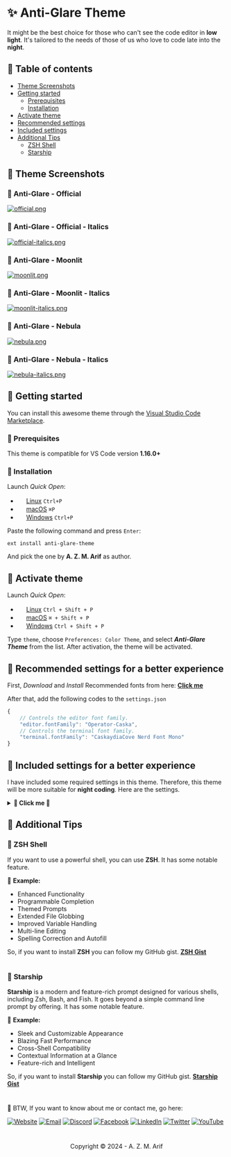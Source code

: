# ✨ Anti-Glare Theme

It might be the best choice for those who can't see the code editor in <b>low light</b>. It's tailored to the needs of those of us who love to code late into the <b>night</b>.

## 🔸 Table of contents

-   [Theme Screenshots](#theme-screenshots)
-   [Getting started](#getting-started)
    -   [Prerequisites](#prerequisites)
    -   [Installation](#installation)
-   [Activate theme](#activate-theme)
-   [Recommended settings](#recommended-settings-for-a-better-experience)
-   [Included settings](#included-settings-for-a-better-experience)
-   [Additional Tips](#additional-tips)
    -   [ZSH Shell](#zsh-shell)
    -   [Starship](#starship)

## 🔸 Theme Screenshots

### 🔸 Anti-Glare - Official

[![official.png](https://i.postimg.cc/Xv01YgYL/official.png)](https://postimg.cc/XrQk2dFB)

### 🔸 Anti-Glare - Official - Italics

[![official-italics.png](https://i.postimg.cc/NGW6tjM7/official-italics.png)](https://postimg.cc/BtBLcs2X)

### 🔸 Anti-Glare - Moonlit

[![moonlit.png](https://i.postimg.cc/zfshrdDD/moonlit.png)](https://postimg.cc/mcSk3yFK)

### 🔸 Anti-Glare - Moonlit - Italics

[![moonlit-italics.png](https://i.postimg.cc/yNgR2qHr/moonlit-italics.png)](https://postimg.cc/67KTGmTd)

### 🔸 Anti-Glare - Nebula

[![nebula.png](https://i.postimg.cc/BvkTvSp0/nebula.png)](https://postimg.cc/3yj4SHzS)

### 🔸 Anti-Glare - Nebula - Italics

[![nebula-italics.png](https://i.postimg.cc/ZRXVXP26/nebula-italics.png)](https://postimg.cc/MMb7QBWG)

## 🔸 Getting started

You can install this awesome theme through the [Visual Studio Code Marketplace](https://marketplace.visualstudio.com/items?itemName=azmarifdev.anti-glare-theme).

### 🔸 Prerequisites

This theme is compatible for VS Code version <b>1.16.0+</b>

### 🔸 Installation

Launch _Quick Open_:

-   <img src="https://www.kernel.org/theme/images/logos/favicon.png" width=16 height=16/> <a href="https://code.visualstudio.com/shortcuts/keyboard-shortcuts-linux.pdf">Linux</a> `Ctrl+P`
-   <img src="https://developer.apple.com/favicon.ico" width=16 height=16/> <a href="https://code.visualstudio.com/shortcuts/keyboard-shortcuts-macos.pdf">macOS</a> `⌘P`
-   <img src="https://www.microsoft.com/favicon.ico" width=16 height=16/> <a href="https://code.visualstudio.com/shortcuts/keyboard-shortcuts-windows.pdf">Windows</a> `Ctrl+P`

Paste the following command and press `Enter`:

```shell
ext install anti-glare-theme
```

And pick the one by **A. Z. M. Arif** as author.

## 🔸 Activate theme

Launch _Quick Open_:

-   <img src="https://www.kernel.org/theme/images/logos/favicon.png" width=16 height=16/> <a href="https://code.visualstudio.com/shortcuts/keyboard-shortcuts-linux.pdf">Linux</a> `Ctrl + Shift + P`
-   <img src="https://developer.apple.com/favicon.ico" width=16 height=16/> <a href="https://code.visualstudio.com/shortcuts/keyboard-shortcuts-macos.pdf">macOS</a> `⌘ + Shift + P`
-   <img src="https://www.microsoft.com/favicon.ico" width=16 height=16/> <a href="https://code.visualstudio.com/shortcuts/keyboard-shortcuts-windows.pdf">Windows</a> `Ctrl + Shift + P`

Type `theme`, choose `Preferences: Color Theme`, and select <b> _Anti-Glare Theme_ </b> from the list. After activation, the theme will be activated.

## 🔸 Recommended settings for a better experience

First, _Download_ and _Install_ Recommended fonts from here: <b>[Click me](https://github.com/azmarifdev/vsfonts/)</b>

After that, add the following codes to the `settings.json`

```js
{
    // Controls the editor font family.
    "editor.fontFamily": "Operator-Caska",
    // Controls the terminal font family.
    "terminal.fontFamily": "CaskaydiaCove Nerd Font Mono"
}
```

## 🔸 Included settings for a better experience

I have included some required settings in this theme. Therefore, this theme will be more suitable for <b>night coding</b>. Here are the settings.

<details>
  <summary><b>🔴 Click me 🔰 </b></summary>

```js
{
    "editor.lineHeight": 2,
    "editor.cursorBlinking": "expand",
    "editor.cursorWidth": 2,
    "editor.fontSize": 14.5,
    "editor.hover.delay": 700,
    "editor.linkedEditing": true,
    "editor.roundedSelection": true,
    "editor.formatOnSave": true,
    "editor.mouseWheelScrollSensitivity": 2,
    "diffEditor.wordWrap": "on",
    "diffEditor.ignoreTrimWhitespace": true,
    "editor.accessibilitySupport": "off",
    "editor.find.addExtraSpaceOnTop": false,
    "editor.fontLigatures": true,
    "editor.find.cursorMoveOnType": true,
    "editor.formatOnType": true,
    "editor.formatOnPaste": true,
    "editor.renderLineHighlight": "none",
    "editor.scrollbar.verticalScrollbarSize": 8,
    "editor.scrollbar.horizontalScrollbarSize": 8,
    "editor.scrollbar.horizontal": "auto",
    "editor.smoothScrolling": true,
    "editor.scrollbar.scrollByPage": true,
    "editor.foldingImportsByDefault": true,
    "editor.minimap.renderCharacters": true,
    "editor.minimap.maxColumn": 50,
    "editor.minimap.showSlider": "always",
    "editor.minimap.size": "fill",
    "editor.cursorSmoothCaretAnimation": "on",
    "editor.overviewRulerBorder": false,
    "editor.hideCursorInOverviewRuler": true,
    "editor.bracketPairColorization.enabled": true,
    "editor.parameterHints.cycle": true,
    "editor.parameterHints.enabled": true,
    "output.smartScroll.enabled": true,
    "debug.console.fontSize": 13,
    "terminal.integrated.cursorWidth": 2,
    "terminal.integrated.cursorStyle": "underline",
    "terminal.integrated.cursorBlinking": true,
    "terminal.integrated.lineHeight": 1.2,
    "terminal.integrated.letterSpacing": 1,
    "terminal.integrated.fontSize": 13,
    "terminal.integrated.allowMnemonics": true,
    "terminal.integrated.copyOnSelection": false,
    "terminal.integrated.fastScrollSensitivity": 4,
    "terminal.explorerKind": "both",
    "terminal.integrated.enableMultiLinePasteWarning": "auto",
    "terminal.integrated.enableVisualBell": true,
    "terminal.sourceControlRepositoriesKind": "both",
    "accessibility.signals.terminalBell": {
        "sound": "off"
    }
}
```

</details>

## 🔸 Additional Tips

### 💠 ZSH Shell

If you want to use a powerful shell, you can use <b>ZSH</b>. It has some notable feature.

🔆 <b>Example:</b>

-   Enhanced Functionality
-   Programmable Completion
-   Themed Prompts
-   Extended File Globbing
-   Improved Variable Handling
-   Multi-line Editing
-   Spelling Correction and Autofill

So, if you want to install <b>ZSH</b> you can follow my GitHub gist. <b>[ZSH Gist](https://gist.github.com/azmarifdev/9c16c5a33e93aee05b35147fe7da1015)</b>

#

### 💠 <b>Starship</b>

<b>Starship</b> is a modern and feature-rich prompt designed for various shells, including Zsh, Bash, and Fish. It goes beyond a simple command line prompt by offering. It has some notable feature.

🔆 <b>Example:</b>

-   Sleek and Customizable Appearance
-   Blazing Fast Performance
-   Cross-Shell Compatibility
-   Contextual Information at a Glance
-   Feature-rich and Intelligent

So, if you want to install <b>Starship</b> you can follow my GitHub gist. <b>[Starship Gist](https://gist.github.com/azmarifdev/b74f508c07d0af6f4edbbb6e480b53c1) </b>

#

🌟 BTW, If you want to know about me or contact me, go here:

[![Website](https://img.shields.io/badge/Website-6D4AFF?logo=Write.as&logoColor=white)](https://azmarif.dev/) [![Email](https://img.shields.io/badge/Email-EA4335?logo=Gmail&logoColor=white)](mailto:contact@azmarif.dev) [![Discord](https://img.shields.io/badge/Discord-%237289DA.svg?logo=discord&logoColor=white)](https://discord.gg/PM8SWkRBBn) [![Facebook](https://img.shields.io/badge/Facebook-%231877F2.svg?logo=Facebook&logoColor=white)](https://facebook.com/azmarifdev) [![LinkedIn](https://img.shields.io/badge/LinkedIn-%230077B5.svg?logo=linkedin&logoColor=white)](https://linkedin.com/in/azmarifdev) [![Twitter](https://img.shields.io/badge/Twitter-%231DA1F2.svg?logo=Twitter&logoColor=white)](https://twitter.com/azmarifdev) [![YouTube](https://img.shields.io/badge/YouTube-%23FF0000.svg?logo=YouTube&logoColor=white)](https://www.youtube.com/@azmarifdev)

#
<p align="center">Copyright &copy; 2024 - A. Z. M. Arif</p>